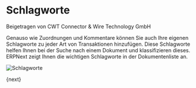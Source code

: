 <!-- add-breadcrumbs -->
# Schlagworte
<span class="text-muted contributed-by">Beigetragen von CWT Connector & Wire Technology GmbH</span>

Genauso wie Zuordnungen und Kommentare können Sie auch Ihre eigenen Schlagworte zu jeder Art von Transaktionen hinzufügen. Diese Schlagworte helfen Ihnen bei der Suche nach einem Dokument und klassifizieren dieses. ERPNext zeigt Ihnen die wichtigen Schlagworte in der Dokumentenliste an.

![Schlagworte](/docs/assets/old_images/erpnext/tags-in-list.png)

{next}
